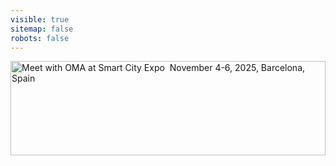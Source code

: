```yaml
---
visible: true
sitemap: false
robots: false
---
```


<div class="hs-cta-embed hs-cta-simple-placeholder hs-cta-embed-196444094615 mx-auto"
  style="max-width:100%; max-height:100%; width:1200px;height:151px" data-hubspot-wrapper-cta-id="196444094615">
  <a href="https://cta-service-cms2.hubspot.com/web-interactives/public/v1/track/redirect?encryptedPayload=AVxigLKOpuBMNZffIQnD1V8URWVJUCRuPy3peZjixU9TGNZvz%2FukUvmOIZOAxqqW8cKIPXF7gwa7%2Bpr4vQ16b9AcTG4txuRW5umeUY7LYlm6ocoCmsPp4r3uKuNevQPBSp30lfGJb0tk7bluVj1rUUSL8Ju1aeLYu0%2FU7qGkG3hA3%2B8G%2ByQqGcfGlFnv6jG%2B8y9zccglmV8x9cAudGx9%2FR53%2B%2BSz0mW0z4E0&webInteractiveContentId=196444094615&portalId=21247113" target="_blank" rel="noopener" crossorigin="anonymous">
    <img alt="Meet with OMA at Smart City Expo&nbsp; November 4-6, 2025, Barcelona, Spain &nbsp;" loading="lazy" src="https://no-cache.hubspot.com/cta/default/21247113/interactive-196444094615.png" style="height: 100%; width: 100%; object-fit: fill"
      onerror="this.style.display='none'" />
  </a>
</div>

